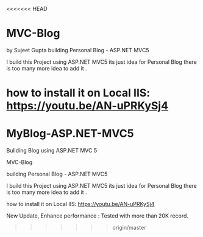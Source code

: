 <<<<<<< HEAD
# MVC-Blog
by Sujeet Gupta
building Personal Blog - ASP.NET MVC5

 I build this Project using ASP.NET MVC5
 its just idea for Personal Blog
 there is too many more idea to add it .


how to install it on Local IIS:
https://youtu.be/AN-uPRKySj4
=======
# MyBlog-ASP.NET-MVC5
Buliding Blog using  ASP.NET MVC 5  

MVC-Blog

building Personal Blog - ASP.NET MVC5

I build this Project using ASP.NET MVC5 its just idea for Personal Blog there is too many more idea to add it .



how to install it on Local IIS: https://youtu.be/AN-uPRKySj4

New Update, Enhance performance : Tested with more than 20K record.
>>>>>>> origin/master
